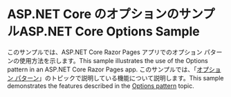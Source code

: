 # <a name="aspnet-core-options-sample"></a><span data-ttu-id="2dbbe-101">ASP.NET Core のオプションのサンプル</span><span class="sxs-lookup"><span data-stu-id="2dbbe-101">ASP.NET Core Options Sample</span></span>

<span data-ttu-id="2dbbe-102">このサンプルでは、ASP.NET Core Razor Pages アプリでのオプション パターンの使用方法を示します。</span><span class="sxs-lookup"><span data-stu-id="2dbbe-102">This sample illustrates the use of the Options pattern in an ASP.NET Core Razor Pages app.</span></span> <span data-ttu-id="2dbbe-103">このサンプルでは、「[オプション パターン](https://docs.microsoft.com/aspnet/core/fundamentals/configuration/options)」のトピックで説明している機能について説明します。</span><span class="sxs-lookup"><span data-stu-id="2dbbe-103">This sample demonstrates the features described in the [Options pattern](https://docs.microsoft.com/aspnet/core/fundamentals/configuration/options) topic.</span></span>
